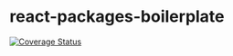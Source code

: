 # react-packages-boilerplate

[![Coverage Status](https://coveralls.io/repos/github/MenSeb/react-packages-boilerplate/badge.svg?branch=master)](https://coveralls.io/github/MenSeb/react-packages-boilerplate?branch=master)
